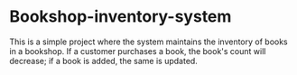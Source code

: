 # Bookshop-inventory-system
This is a simple project where the system maintains the inventory of books in a bookshop. If a customer purchases a book, the book's count will decrease; if a book is added, the same is updated.
